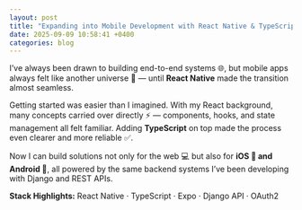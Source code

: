 ```yaml
---
layout: post
title: "Expanding into Mobile Development with React Native & TypeScript"
date: 2025-09-09 10:58:41 +0400
categories: blog
---
```


I’ve always been drawn to building end-to-end systems 🌐, but mobile apps always felt like another universe 🚀 — until 
**React Native** made the transition almost seamless.

Getting started was easier than I imagined. With my React background, many concepts carried over directly ⚡ —
components, hooks, and state management all felt familiar. Adding **TypeScript** on top made the process even clearer
and more reliable ✅.

Now I can build solutions not only for the web 💻 but also for **iOS 📱 and Android 🤖**, all powered by the same backend
systems I’ve been developing with Django and REST APIs.

**Stack Highlights:** React Native · TypeScript · Expo · Django API · OAuth2  
